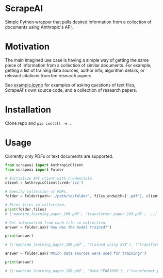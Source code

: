 # ScrapeAI
Simple Python wrapper that pulls desired information from a collection of documents using Anthropic's API.

# Motivation
The main imagined use case is having a simple way of getting the same piece of information from a collection of similar documents. For example, getting a list of training data sources, author info, algorithm details, or relevant citations from ten research papers.

See [example.ipynb](https://github.com/keenangraham/ScrapeAI/blob/main/examples.ipynb) for examples of asking questions of text files, ScrapeAI's own source code, and a collection of research papers.

# Installation
Clone repo and `pip install -e .`

# Usage

Currently only PDFs or text documents are supported.

```python
from scrapeai import AnthropicClient
from scrapeai import Folder

# Initialize API client with credentials.
client = AnthropicClient(cred='zzz')

# Specify collection of PDFs.
folder = Folder(path='./path/to/folder', files_endwith=['.pdf'], client=client)

# Print files in collection.
print(folder.files)
# ['machine_learning_paper_189.pdf', 'transformer_paper_193.pdf', ...]

# Get information from each file in collection.
answer = folder.ask('How was the model trained?')

print(answer)

# [('machine_learning_paper_189.pdf', 'Trained using XYZ'), ('transformer_paper_193.pdf', 'Trained using WYX'), ...]

answer = folder.ask('Which data sources were used for training?')

print(answer)

# [('machine_learning_paper_189.pdf', 'Used CFAR1000'), ('transformer_paper_193.pdf', 'Used self-labeled cats'), ...]
```
